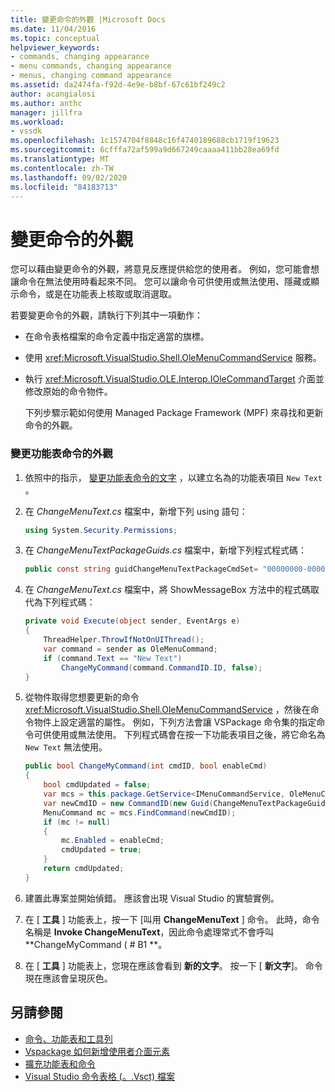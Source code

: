 ```yaml
---
title: 變更命令的外觀 |Microsoft Docs
ms.date: 11/04/2016
ms.topic: conceptual
helpviewer_keywords:
- commands, changing appearance
- menu commands, changing appearance
- menus, changing command appearance
ms.assetid: da2474fa-f92d-4e9e-b8bf-67c61bf249c2
author: acangialosi
ms.author: anthc
manager: jillfra
ms.workload:
- vssdk
ms.openlocfilehash: 1c1574704f8848c16f4740189688cb1719f19623
ms.sourcegitcommit: 6cfffa72af599a9d667249caaaa411bb28ea69fd
ms.translationtype: MT
ms.contentlocale: zh-TW
ms.lasthandoff: 09/02/2020
ms.locfileid: "84183713"
---
```

# <a name="change-the-appearance-of-a-command"></a>變更命令的外觀
您可以藉由變更命令的外觀，將意見反應提供給您的使用者。 例如，您可能會想讓命令在無法使用時看起來不同。 您可以讓命令可供使用或無法使用、隱藏或顯示命令，或是在功能表上核取或取消選取。

若要變更命令的外觀，請執行下列其中一項動作：

- 在命令表格檔案的命令定義中指定適當的旗標。

- 使用 <xref:Microsoft.VisualStudio.Shell.OleMenuCommandService> 服務。

- 執行 <xref:Microsoft.VisualStudio.OLE.Interop.IOleCommandTarget> 介面並修改原始的命令物件。

  下列步驟示範如何使用 Managed Package Framework (MPF) 來尋找和更新命令的外觀。

### <a name="to-change-the-appearance-of-a-menu-command"></a>變更功能表命令的外觀

1. 依照中的指示， [變更功能表命令的文字](../extensibility/changing-the-text-of-a-menu-command.md) ，以建立名為的功能表項目 `New Text` 。

2. 在 *ChangeMenuText.cs* 檔案中，新增下列 using 語句：

    ```csharp
    using System.Security.Permissions;
    ```

3. 在 *ChangeMenuTextPackageGuids.cs* 檔案中，新增下列程式程式碼：

    ```csharp
    public const string guidChangeMenuTextPackageCmdSet= "00000000-0000-0000-0000-00000000";  // get the GUID from the .vsct file
    ```

4. 在 *ChangeMenuText.cs* 檔案中，將 ShowMessageBox 方法中的程式碼取代為下列程式碼：

    ```csharp
    private void Execute(object sender, EventArgs e)
    {
        ThreadHelper.ThrowIfNotOnUIThread();
        var command = sender as OleMenuCommand;
        if (command.Text == "New Text")
            ChangeMyCommand(command.CommandID.ID, false);
    }
    ```

5. 從物件取得您想要更新的命令 <xref:Microsoft.VisualStudio.Shell.OleMenuCommandService> ，然後在命令物件上設定適當的屬性。 例如，下列方法會讓 VSPackage 命令集的指定命令可供使用或無法使用。 下列程式碼會在按一下功能表項目之後，將它命名為 `New Text` 無法使用。

    ```csharp
    public bool ChangeMyCommand(int cmdID, bool enableCmd)
    {
        bool cmdUpdated = false;
        var mcs = this.package.GetService<IMenuCommandService, OleMenuCommandService>();
        var newCmdID = new CommandID(new Guid(ChangeMenuTextPackageGuids.guidChangeMenuTextPackageCmdSet), cmdID);
        MenuCommand mc = mcs.FindCommand(newCmdID);
        if (mc != null)
        {
            mc.Enabled = enableCmd;
            cmdUpdated = true;
        }
        return cmdUpdated;
    }
    ```

6. 建置此專案並開始偵錯。 應該會出現 Visual Studio 的實驗實例。

7. 在 [ **工具** ] 功能表上，按一下 [叫用 **ChangeMenuText** ] 命令。 此時，命令名稱是 **Invoke ChangeMenuText**，因此命令處理常式不會呼叫 **ChangeMyCommand ( # B1 **。

8. 在 [ **工具** ] 功能表上，您現在應該會看到 **新的文字**。 按一下 [ **新文字**]。 命令現在應該會呈現灰色。

## <a name="see-also"></a>另請參閱
- [命令、功能表和工具列](../extensibility/internals/commands-menus-and-toolbars.md)
- [Vspackage 如何新增使用者介面元素](../extensibility/internals/how-vspackages-add-user-interface-elements.md)
- [擴充功能表和命令](../extensibility/extending-menus-and-commands.md)
- [Visual Studio 命令表格 (。.Vsct) 檔案](../extensibility/internals/visual-studio-command-table-dot-vsct-files.md)
